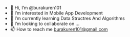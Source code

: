 - 👋 Hi, I’m @burakuren101
- 👀 I’m interested in Mobile App Development
- 🌱 I’m currently learning Data Structres And Algorithms
- 💞️ I’m looking to collaborate on ...
- 📫 How to reach me burakuren101@gmail.com

<!---
burakuren101/burakuren101 is a ✨ special ✨ repository because its `README.md` (this file) appears on your GitHub profile.
You can click the Preview link to take a look at your changes.
--->
